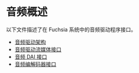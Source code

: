 <!---

# Audio Overview

These files describe the audio driver interfaces in Fuchsia.

* [Audio Drivers Architecture](audio_architecture.md)
* [Audio Driver Streaming Interface](audio_streaming.md)
* [Audio DAI Interface](audio_dai.md)
* [Audio Codec Interface](audio_codec.md)

--->

# 音频概述

以下文件描述了在 Fuchsia 系统中的音频驱动程序接口。

* [音频驱动架构](audio_architecture.md)
* [音频驱动流媒体接口](audio_streaming.md)
* [音频 DAI 接口](audio_dai.md)
* [音频编解码器接口](audio_codec.md)

